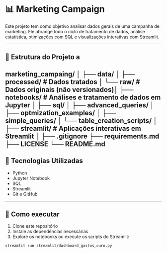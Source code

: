 # 📊 Marketing Campaign

Este projeto tem como objetivo analisar dados gerais de uma campanha de marketing. Ele abrange todo o ciclo de tratamento de dados, análise estatística, otimizações com SQL e visualizações interativas com Streamlit.

---

## 📁 Estrutura do Projeto a

marketing_campaing/ │ 
			├── data/ │
				  ├── processed/ # Dados tratados │
				  └── raw/ # Dados originais (não versionados)│
			├── notebooks/ # Análises e tratamento de dados em Jupyter │ 
			├── sql/ │
				 ├── advanced_queries/ │
				 ├── optmization_examples/ │
				 ├── simple_queries/ │
				 └── table_creation_scripts/ │ 
			├── streamlit/ # Aplicações interativas em Streamlit │
			├── .gitignore
			├── requirements.md 
			├── LICENSE
		    └── README.md
---

## 🔧 Tecnologias Utilizadas

- Python
- Jupyter Notebook
- SQL
- Streamlit
- Git e GitHub

---

## 🚀 Como executar

1. Clone este repositório
2. Instale as dependências necessárias
3. Explore os notebooks ou execute os scripts do Streamlit:

```bash
streamlit run streamlit/dashboard_gastos_ouro.py


